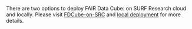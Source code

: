 There are two options to deploy FAIR Data Cube: on SURF Research cloud and locally.
Please visit [FDCube-on-SRC](https://github.com/Xomics/FAIRDataCube/tree/FDCube-on-SRC) and [local deployment](https://github.com/Xomics/FAIRDataCube/tree/FDCube-in-box) for more details.


